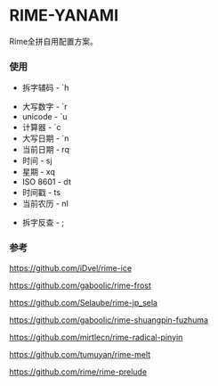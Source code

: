 # RIME-YANAMI
Rime全拼自用配置方案。



### 使用

- 拆字辅码 - \`h
<!-- - 日语输入 - \`j
- 英语输入 - \`e -->
- 大写数字 - \`r
- unicode - \`u
- 计算器 - \`c
- 大写日期 - \`n
- 当前日期 - rq
- 时间 - sj
- 星期 - xq
- ISO 8601 - dt
- 时间戳 - ts
- 当前农历 - nl
<!-- - 选中词组的第一个字 - [
- 选中词组的最后一个字 - ] -->
- 拆字反查 - ;



### 参考

https://github.com/iDvel/rime-ice

https://github.com/gaboolic/rime-frost

https://github.com/Selaube/rime-jp_sela

https://github.com/gaboolic/rime-shuangpin-fuzhuma

https://github.com/mirtlecn/rime-radical-pinyin

https://github.com/tumuyan/rime-melt

https://github.com/rime/rime-prelude

